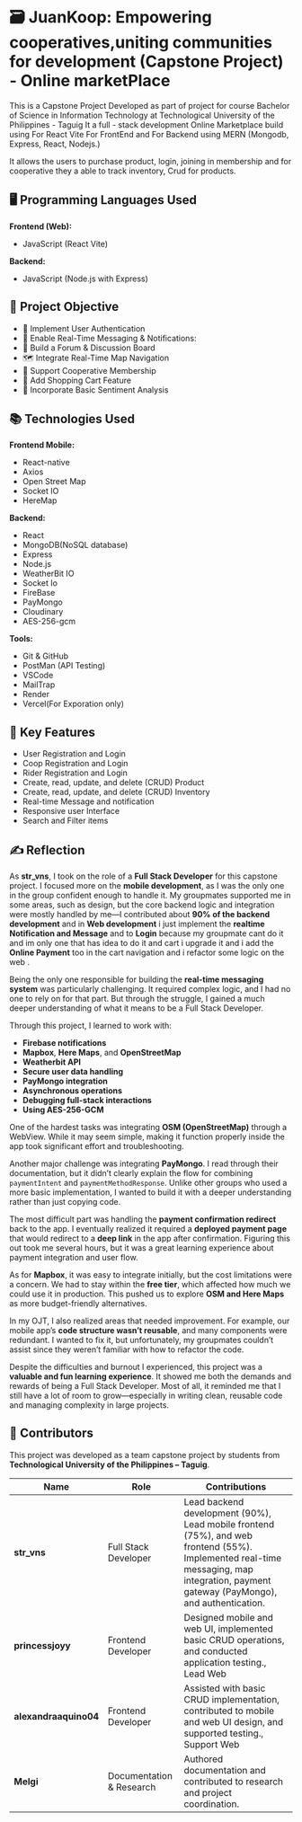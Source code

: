 # 🗃️  JuanKoop: Empowering cooperatives,uniting communities for development (Capstone Project) - Online marketPlace
This is a Capstone Project Developed as part of project for course Bachelor of Science in Information Technology at Technological University of the Philippines - Taguig
It a full - stack development Online Marketplace build using For React Vite For FrontEnd and For Backend using MERN (Mongodb, Express, React, Nodejs.)

It allows the users to purchase product, login, joining in membership and for cooperative they a able to track inventory, Crud for products.

## 🖥️ Programming Languages Used

**Frontend (Web):**
- JavaScript (React Vite)

**Backend:**
- JavaScript (Node.js with Express)
  
## 🎯 Project Objective
- 🔐 Implement User Authentication
- 💬 Enable Real-Time Messaging & Notifications:
- 🧵 Build a Forum & Discussion Board
- 🗺️ Integrate Real-Time Map Navigation
- 👥 Support Cooperative Membership
- 🛒 Add Shopping Cart Feature
- 🧠 Incorporate Basic Sentiment Analysis

## 📚 Technologies Used

**Frontend Mobile:**
- React-native
- Axios
- Open Street Map
- Socket IO
- HereMap
  
**Backend:**
- React
- MongoDB(NoSQL database)
- Express
- Node.js
- WeatherBit IO
- Socket Io
- FireBase
- PayMongo
- Cloudinary
- AES-256-gcm

**Tools:**
- Git & GitHub
- PostMan (API Testing)
- VSCode
- MailTrap
- Render
- Vercel(For Exporation only)

## 🔐 Key Features
- User Registration and Login
- Coop Registration and Login
- Rider Registration and Login
- Create, read, update, and delete (CRUD) Product
- Create, read, update, and delete (CRUD) Inventory
- Real-time Message and notification
- Responsive user Interface
- Search and Filter items 

## ✍️ Reflection

As **str_vns**, I took on the role of a **Full Stack Developer** for this capstone project. I focused more on the **mobile development**, as I was the only one in the group confident enough to handle it. My groupmates supported me in some areas, such as design, but the core backend logic and integration were mostly handled by me—I contributed about **90% of the backend development** and in **Web development** i just implement the **realtime Notification and Message** and to **Login** because my groupmate cant do it and im only one that has idea to do it and cart i upgrade it and i add the **Online Payment** too in the cart navigation and i refactor some logic on the web .

Being the only one responsible for building the **real-time messaging system** was particularly challenging. It required complex logic, and I had no one to rely on for that part. But through the struggle, I gained a much deeper understanding of what it means to be a Full Stack Developer.

Through this project, I learned to work with:
- **Firebase notifications**
- **Mapbox**, **Here Maps**, and **OpenStreetMap**
- **Weatherbit API**
- **Secure user data handling**
- **PayMongo integration**
- **Asynchronous operations**
- **Debugging full-stack interactions**
- **Using AES-256-GCM**

One of the hardest tasks was integrating **OSM (OpenStreetMap)** through a WebView. While it may seem simple, making it function properly inside the app took significant effort and troubleshooting.

Another major challenge was integrating **PayMongo**. I read through their documentation, but it didn’t clearly explain the flow for combining `paymentIntent` and `paymentMethodResponse`. Unlike other groups who used a more basic implementation, I wanted to build it with a deeper understanding rather than just copying code.

The most difficult part was handling the **payment confirmation redirect** back to the app. I eventually realized it required a **deployed payment page** that would redirect to a **deep link** in the app after confirmation. Figuring this out took me several hours, but it was a great learning experience about payment integration and user flow.

As for **Mapbox**, it was easy to integrate initially, but the cost limitations were a concern. We had to stay within the **free tier**, which affected how much we could use it in production. This pushed us to explore **OSM and Here Maps** as more budget-friendly alternatives.

In my OJT, I also realized areas that needed improvement. For example, our mobile app’s **code structure wasn’t reusable**, and many components were redundant. I wanted to fix it, but unfortunately, my groupmates couldn’t assist since they weren’t familiar with how to refactor the code.

Despite the difficulties and burnout I experienced, this project was a **valuable and fun learning experience**. It showed me both the demands and rewards of being a Full Stack Developer. Most of all, it reminded me that I still have a lot of room to grow—especially in writing clean, reusable code and managing complexity in large projects.

## 👥 Contributors

This project was developed as a team capstone project by students from **Technological University of the Philippines – Taguig**.


| Name                  | Role                     | Contributions                                                                                           |
|-----------------------|--------------------------|----------------------------------------------------------------------------------------------------------|
| **str_vns**           | Full Stack Developer     | Lead backend development (90%), Lead mobile frontend (75%), and web frontend (55%). Implemented real-time messaging, map integration, payment gateway (PayMongo), and authentication. |
| **princessjoyy**      | Frontend Developer       | Designed mobile and web UI, implemented basic CRUD operations, and conducted application testing., Lead Web        |
| **alexandraaquino04** | Frontend Developer       | Assisted with basic CRUD implementation, contributed to mobile and web UI design, and supported testing., Support Web       |
| **Melgi**             | Documentation & Research | Authored documentation and contributed to research and project coordination.                            |
